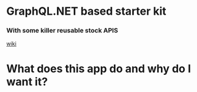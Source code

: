 # GraphQL.NET based starter kit
### With some killer reusable stock APIS  

[wiki](https://github.com/P7CoreOrg/GraphQL.Play.2.2/wiki)

# What does this app do and why do I want it?  
